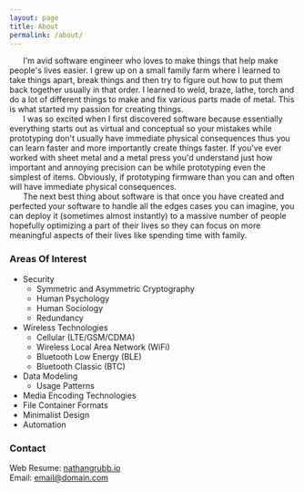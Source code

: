 ```yaml
---
layout: page
title: About
permalink: /about/
---
```


&nbsp;&nbsp;&nbsp;&nbsp;&nbsp;&nbsp;I'm avid software engineer who loves to make things that help make people's lives easier. I grew up on a small family farm where I learned to take things apart, break things and then try to figure out how to put them back together usually in that order. I learned to weld, braze, lathe, torch and do a lot of different things to make and fix various parts made of metal. This is what started my passion for creating things. <br />
&nbsp;&nbsp;&nbsp;&nbsp;&nbsp;&nbsp;I was so excited when I first discovered software because essentially everything starts out as virtual and conceptual so your mistakes while prototyping don't usually have immediate physical consequences thus you can learn faster and more importantly create things faster. If you've ever worked with sheet metal and a metal press you'd understand just how important and annoying precision can be while prototyping even the simplest of items. Obviously, if prototyping firmware than you can and often will have immediate physical consequences. <br />
&nbsp;&nbsp;&nbsp;&nbsp;&nbsp;&nbsp;The next best thing about software is that once you have created and perfected your software to handle all the edges cases you can imagine, you can deploy it (sometimes almost instantly) to a massive number of people hopefully optimizing a part of their lives so they can focus on more meaningful aspects of their lives like spending time with family. <br />

### Areas Of Interest
- Security
  - Symmetric and Asymmetric Cryptography
  - Human Psychology
  - Human Sociology
  - Redundancy
- Wireless Technologies
  - Cellular (LTE/GSM/CDMA)
  - Wireless Local Area Network (WiFi)
  - Bluetooth Low Energy (BLE)
  - Bluetooth Classic (BTC)
- Data Modeling
  - Usage Patterns
- Media Encoding Technologies
- File Container Formats
- Minimalist Design
- Automation

### Contact

Web Resume: [nathangrubb.io](https://www.nathangrubb.io) <br/>
Email: [email@domain.com](mailto:email@domain.com)
